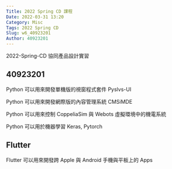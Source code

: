 ```yaml
---
Title: 2022 Spring CD 課程
Date: 2022-03-31 13:20
Category: Misc
Tags: 2022 Spring CD
Slug: w6_40923201
Author: 40923201
---
```


2022-Spring-CD 協同產品設計實習

<!-- PELICAN_END_SUMMARY -->

 40923201
----
Python 可以用來開發單機版的視窗程式套件 Pyslvs-UI

Python 可以用來開發網際版的內容管理系統 CMSiMDE

Python 可以用來控制 CoppeliaSim 與 Webots 虛擬環境中的機電系統

Python 可以用於機器學習 Keras, Pytorch


Flutter
----

Flutter 可以用來開發跨 Apple 與 Android 手機與平板上的 Apps

